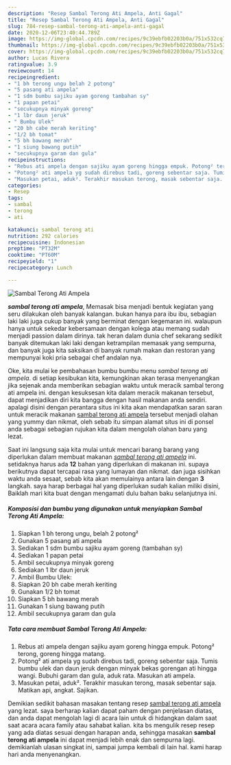 ```yaml
---
description: "Resep Sambal Terong Ati Ampela, Anti Gagal"
title: "Resep Sambal Terong Ati Ampela, Anti Gagal"
slug: 784-resep-sambal-terong-ati-ampela-anti-gagal
date: 2020-12-06T23:40:44.789Z
image: https://img-global.cpcdn.com/recipes/9c39ebfb02203b0a/751x532cq70/sambal-terong-ati-ampela-foto-resep-utama.jpg
thumbnail: https://img-global.cpcdn.com/recipes/9c39ebfb02203b0a/751x532cq70/sambal-terong-ati-ampela-foto-resep-utama.jpg
cover: https://img-global.cpcdn.com/recipes/9c39ebfb02203b0a/751x532cq70/sambal-terong-ati-ampela-foto-resep-utama.jpg
author: Lucas Rivera
ratingvalue: 3.9
reviewcount: 14
recipeingredient:
- "1 bh terong ungu belah 2 potong"
- "5 pasang ati ampela"
- "1 sdm bumbu sajiku ayam goreng tambahan sy"
- "1 papan petai"
- "secukupnya minyak goreng"
- "1 lbr daun jeruk"
- " Bumbu Ulek"
- "20 bh cabe merah keriting"
- "1/2 bh tomat"
- "5 bh bawang merah"
- "1 siung bawang putih"
- "secukupnya garam dan gula"
recipeinstructions:
- "Rebus ati ampela dengan sajiku ayam goreng hingga empuk. Potong² terong, goreng hingga matang."
- "Potong² ati ampela yg sudah direbus tadi, goreng sebentar saja. Tumis bumbu ulek dan daun jeruk dengan minyak bekas gorengan ati hingga wangi. Bubuhi garam dan gula, aduk rata. Masukan ati ampela."
- "Masukan petai, aduk². Terakhir masukan terong, masak sebentar saja. Matikan api, angkat. Sajikan."
categories:
- Resep
tags:
- sambal
- terong
- ati

katakunci: sambal terong ati 
nutrition: 292 calories
recipecuisine: Indonesian
preptime: "PT32M"
cooktime: "PT60M"
recipeyield: "1"
recipecategory: Lunch

---
```



![Sambal Terong Ati Ampela](https://img-global.cpcdn.com/recipes/9c39ebfb02203b0a/751x532cq70/sambal-terong-ati-ampela-foto-resep-utama.jpg)

<b><i>sambal terong ati ampela</i></b>, Memasak bisa menjadi bentuk kegiatan yang seru dilakukan oleh banyak kalangan. bukan hanya para ibu ibu, sebagian laki laki juga cukup banyak yang berminat dengan kegemaran ini. walaupun hanya untuk sekedar kebersamaan dengan kolega atau memang sudah menjadi passion dalam dirinya. tak heran dalam dunia chef sekarang sedikit banyak ditemukan laki laki dengan ketrampilan memasak yang sempurna, dan banyak juga kita saksikan di banyak rumah makan dan restoran yang mempunyai koki pria sebagai chef andalan nya.

Oke, kita mulai ke pembahasan bumbu bumbu menu <i>sambal terong ati ampela</i>. di setiap kesibukan kita, kemungkinan akan terasa menyenangkan jika sejenak anda memberikan sebagian waktu untuk meracik sambal terong ati ampela ini. dengan kesuksesan kita dalam meracik makanan tersebut, dapat menjadikan diri kita bangga dengan hasil makanan anda sendiri. apalagi disini dengan perantara situs ini kita akan mendapatkan saran saran untuk meracik makanan <u>sambal terong ati ampela</u> tersebut menjadi olahan yang yummy dan nikmat, oleh sebab itu simpan alamat situs ini di ponsel anda sebagai sebagian rujukan kita dalam mengolah olahan baru yang lezat.




Saat ini langsung saja kita mulai untuk mencari barang barang yang diperlukan dalam membuat makanan <u><i>sambal terong ati ampela</i></u> ini. setidaknya harus ada <b>12</b> bahan yang diperlukan di makanan ini. supaya berikutnya dapat tercapai rasa yang lumayan dan nikmat. dan juga sisihkan waktu anda sesaat, sebab kita akan memulainya antara lain dengan <b>3</b> langkah. saya harap berbagai hal yang diperlukan sudah kalian miliki disini, Baiklah mari kita buat dengan mengamati dulu bahan baku selanjutnya ini.

<!--inarticleads1-->

##### Komposisi dan bumbu yang digunakan untuk menyiapkan Sambal Terong Ati Ampela:

1. Siapkan 1 bh terong ungu, belah 2 potong²
1. Gunakan 5 pasang ati ampela
1. Sediakan 1 sdm bumbu sajiku ayam goreng (tambahan sy)
1. Sediakan 1 papan petai
1. Ambil secukupnya minyak goreng
1. Sediakan 1 lbr daun jeruk
1. Ambil  Bumbu Ulek:
1. Siapkan 20 bh cabe merah keriting
1. Gunakan 1/2 bh tomat
1. Siapkan 5 bh bawang merah
1. Gunakan 1 siung bawang putih
1. Ambil secukupnya garam dan gula




<!--inarticleads2-->

##### Tata cara membuat Sambal Terong Ati Ampela:

1. Rebus ati ampela dengan sajiku ayam goreng hingga empuk. Potong² terong, goreng hingga matang.
1. Potong² ati ampela yg sudah direbus tadi, goreng sebentar saja. Tumis bumbu ulek dan daun jeruk dengan minyak bekas gorengan ati hingga wangi. Bubuhi garam dan gula, aduk rata. Masukan ati ampela.
1. Masukan petai, aduk². Terakhir masukan terong, masak sebentar saja. Matikan api, angkat. Sajikan.




Demikian sedikit bahasan masakan tentang resep <u>sambal terong ati ampela</u> yang lezat. saya berharap kalian dapat paham dengan penjelasan diatas, dan anda dapat mengolah lagi di acara lain untuk di hidangkan dalam saat saat acara acara family atau sahabat kalian. kita bs mengulik resep resep yang ada diatas sesuai dengan harapan anda, sehingga masakan <b>sambal terong ati ampela</b> ini dapat menjadi lebih enak dan sempurna lagi. demikianlah ulasan singkat ini, sampai jumpa kembali di lain hal. kami harap hari anda menyenangkan.
